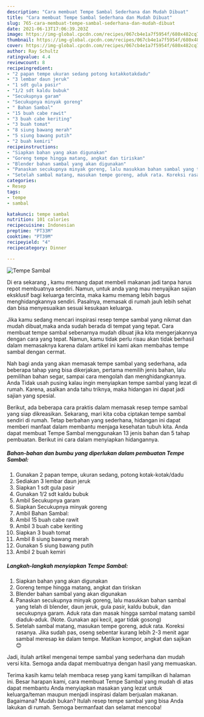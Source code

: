 ```yaml
---
description: "Cara membuat Tempe Sambal Sederhana dan Mudah Dibuat"
title: "Cara membuat Tempe Sambal Sederhana dan Mudah Dibuat"
slug: 765-cara-membuat-tempe-sambal-sederhana-dan-mudah-dibuat
date: 2021-06-13T17:06:39.203Z
image: https://img-global.cpcdn.com/recipes/067cb4e1a7f5954f/680x482cq70/tempe-sambal-foto-resep-utama.jpg
thumbnail: https://img-global.cpcdn.com/recipes/067cb4e1a7f5954f/680x482cq70/tempe-sambal-foto-resep-utama.jpg
cover: https://img-global.cpcdn.com/recipes/067cb4e1a7f5954f/680x482cq70/tempe-sambal-foto-resep-utama.jpg
author: Ray Schultz
ratingvalue: 4.4
reviewcount: 8
recipeingredient:
- "2 papan tempe ukuran sedang potong kotakkotakdadu"
- "3 lembar daun jeruk"
- "1 sdt gula pasir"
- "1/2 sdt kaldu bubuk"
- "Secukupnya garam"
- "Secukupnya minyak goreng"
- " Bahan Sambal"
- "15 buah cabe rawit"
- "3 buah cabe keriting"
- "3 buah tomat"
- "8 siung bawang merah"
- "5 siung bawang putih"
- "2 buah kemiri"
recipeinstructions:
- "Siapkan bahan yang akan digunakan"
- "Goreng tempe hingga matang, angkat dan tiriskan"
- "Blender bahan sambal yang akan digunakan"
- "Panaskan secukupnya minyak goreng, lalu masukkan bahan sambal yang telah di blender, daun jeruk, gula pasir, kaldu bubuk, dan secukupnya garam. Aduk rata dan masak hingga sambal matang sambil diaduk-aduk. (Note. Gunakan api kecil, agar tidak gosong)"
- "Setelah sambal matang, masukan tempe goreng, aduk rata. Koreksi rasanya. Jika sudah pas, oseng sebentar kurang lebih 2-3 menit agar sambal meresap ke dalam tempe. Matikan kompor, angkat dan sajikan 😊"
categories:
- Resep
tags:
- tempe
- sambal

katakunci: tempe sambal 
nutrition: 101 calories
recipecuisine: Indonesian
preptime: "PT33M"
cooktime: "PT39M"
recipeyield: "4"
recipecategory: Dinner

---
```



![Tempe Sambal](https://img-global.cpcdn.com/recipes/067cb4e1a7f5954f/680x482cq70/tempe-sambal-foto-resep-utama.jpg)

Di era  sekarang , kamu memang dapat membeli makanan jadi tanpa harus repot membuatnya sendiri. Namun, untuk anda yang mau menyajikan sajian eksklusif bagi keluarga tercinta, maka kamu memang lebih bagus menghidangkannya sendiri. Pasalnya, memasak di rumah jauh lebih sehat dan bisa menyesuaikan sesuai kesukaan keluarga.

Jika kamu sedang mencari inspirasi resep tempe sambal yang nikmat dan mudah dibuat,maka anda sudah berada di tempat yang tepat. Cara membuat tempe sambal  sebenarnya mudah dibuat jika kita mengerjakannya dengan cara yang tepat. Namun, kamu tidak perlu risau akan tidak berhasil dalam memasaknya 
karena dalam artikel ini kami akan membahas tempe sambal dengan cermat.  



Nah bagi anda yang akan memasak tempe sambal yang sederhana, ada beberapa tahap yang bisa dikerjakan, pertama memilih jenis bahan, lalu pemilihan bahan segar, sampai cara mengolah dan menghidangkannya. Anda Tidak usah pusing kalau ingin menyiapkan tempe sambal yang lezat di rumah. Karena, asalkan anda  tahu triknya, maka hidangan ini dapat jadi sajian yang spesial.

Berikut, ada beberapa cara praktis  dalam memasak resep tempe sambal yang siap dikreasikan. Sekarang, mari kita coba ciptakan tempe sambal sendiri di rumah. Tetap berbahan yang sederhana, hidangan ini dapat memberi manfaat dalam membantu menjaga kesehatan tubuh kita. Anda dapat membuat Tempe Sambal menggunakan 13 jenis bahan dan 5 tahap pembuatan. Berikut ini cara dalam menyiapkan hidangannya.

<!--inarticleads1-->

##### Bahan-bahan dan bumbu yang diperlukan dalam pembuatan Tempe Sambal:

1. Gunakan 2 papan tempe, ukuran sedang, potong kotak-kotak/dadu
1. Sediakan 3 lembar daun jeruk
1. Siapkan 1 sdt gula pasir
1. Gunakan 1/2 sdt kaldu bubuk
1. Ambil Secukupnya garam
1. Siapkan Secukupnya minyak goreng
1. Ambil  Bahan Sambal:
1. Ambil 15 buah cabe rawit
1. Ambil 3 buah cabe keriting
1. Siapkan 3 buah tomat
1. Ambil 8 siung bawang merah
1. Gunakan 5 siung bawang putih
1. Ambil 2 buah kemiri




<!--inarticleads2-->

##### Langkah-langkah menyiapkan Tempe Sambal:

1. Siapkan bahan yang akan digunakan
1. Goreng tempe hingga matang, angkat dan tiriskan
1. Blender bahan sambal yang akan digunakan
1. Panaskan secukupnya minyak goreng, lalu masukkan bahan sambal yang telah di blender, daun jeruk, gula pasir, kaldu bubuk, dan secukupnya garam. Aduk rata dan masak hingga sambal matang sambil diaduk-aduk. (Note. Gunakan api kecil, agar tidak gosong)
1. Setelah sambal matang, masukan tempe goreng, aduk rata. Koreksi rasanya. Jika sudah pas, oseng sebentar kurang lebih 2-3 menit agar sambal meresap ke dalam tempe. Matikan kompor, angkat dan sajikan 😊




Jadi, itulah artikel mengenai  tempe sambal  yang sederhana dan mudah versi kita. Semoga anda dapat membuatnya dengan hasil yang memuaskan. 

Terima kasih kamu telah membaca resep yang kami tampilkan di halaman ini. Besar harapan kami, cara membuat  Tempe Sambal yang mudah di atas dapat membantu Anda menyiapkan masakan yang lezat untuk keluarga/teman maupun menjadi inspirasi dalam berjualan makanan. Bagaimana? Mudah bukan? Itulah resep tempe sambal yang bisa Anda lakukan di rumah. Semoga bermanfaat dan selamat mencoba!


